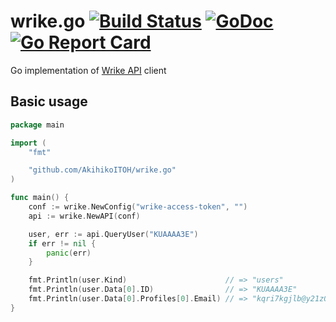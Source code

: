# wrike.go [![Build Status](https://travis-ci.org/AkihikoITOH/wrike.go.svg?branch=master)](https://travis-ci.org/AkihikoITOH/wrike.go) [![GoDoc](https://godoc.org/github.com/AkihikoITOH/wrike.go?status.svg)](https://godoc.org/github.com/AkihikoITOH/wrike.go) [![Go Report Card](https://goreportcard.com/badge/github.com/AkihikoITOH/wrike.go)](https://goreportcard.com/report/github.com/AkihikoITOH/wrike.go)

Go implementation of [Wrike API](https://developers.wrike.com/documentation/api/overview) client

## Basic usage

```go
package main

import (
	"fmt"

	"github.com/AkihikoITOH/wrike.go"
)

func main() {
    conf := wrike.NewConfig("wrike-access-token", "")
    api := wrike.NewAPI(conf)

    user, err := api.QueryUser("KUAAAA3E")
    if err != nil {
        panic(err)
    }

    fmt.Println(user.Kind)                      // => "users"
    fmt.Println(user.Data[0].ID)                // => "KUAAAA3E"
    fmt.Println(user.Data[0].Profiles[0].Email) // => "kqri7kgjlb@y21z0uysjx.com"
}
```
